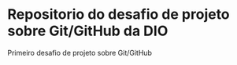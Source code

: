 # Repositorio do desafio de projeto sobre Git/GitHub da DIO
Primeiro desafio de projeto sobre Git/GitHub
